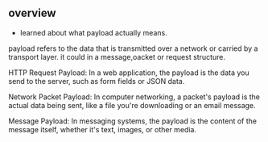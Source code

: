 ## overview

- learned about what payload actually means.

 payload  refers to the data that is transmitted over a network or carried by a transport layer. it could in a message,oacket or request structure.


HTTP Request Payload: In a web application, the payload is the data you send to the server, such as form fields or JSON data.

Network Packet Payload: In computer networking, a packet's payload is the actual data being sent, like a file you're downloading or an email message.

Message Payload: In messaging systems, the payload is the content of the message itself, whether it's text, images, or other media.